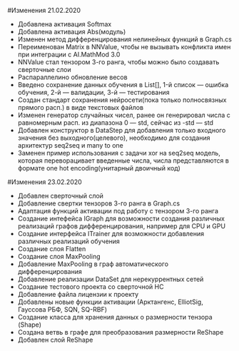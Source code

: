 #Изменения 21.02.2020

* Добавлена активация Softmax
* Добавлена активация Abs(модуль)
* Изменен метод дифференцирования нелинейных функций в Graph.cs
* Переименован Matrix в NNValue, чтобы не вызывать конфликта имен при интеграции с AI.MathMod 3.0
* NNValue стал тензором 3-го ранга, чтобы можно было создавать сверточные слои
* Распараллелино обновление весов
* Введено сохранение данных обучения в List<double>[], 1-й список — ошибка обучения, 2-й — валидации, 3-й — тестирования
* Создан стандарт сохранения нейросети(пока только полносвязных прямого расп.) в виде текстовых файлов
* Изменен генератор случайных чисел, ранее он генерировал числа с равномерным расп. из диапазона 0 — std, сейчас из -std — std
* Добавлен конструктор в DataStep для добавления только входного значения без выходного(целевого), необходимо для создания архитектур seq2seq и many to one
* Заменен пример использования с задачи xor на seq2seq модель, которая переворацивает введенные числа, числа представляются в формате one hot encoding(унитарный двоичный код)

#Изменения 23.02.2020

* Добавлен сверточный слой
* Добавление свертки тензоров 3-го ранга в Graph.cs
* Адаптация функций активации под работу с тензором 3-го ранга
* Создание интефейса IGraph для  возможности создания различных реализаций графов дифференцирования, например для CPU и GPU
* Создание интерфейса ITrainer для возможности добавления различных реализаций обучения
* Создание слоя Flatten
* Создание слоя MaxPooling
* Добавление MaxPooling в граф автоматического дифференцирования
* Добавление реализации DataSet для нерекуррентных сетей
* Создание тестового проекта со сверточной НС
* Добавление файла лицензии к проекту
* Добавлены новые функции активации (Арктангенс, ElliotSig, Гауссова РБФ, SQN, SQ-RBF)
* Создание класса для хранения данных о размерности тензора (Shape)
* Создана ветвь в графе для преобразования размерности ReShape
* Добавлен слой ReShape